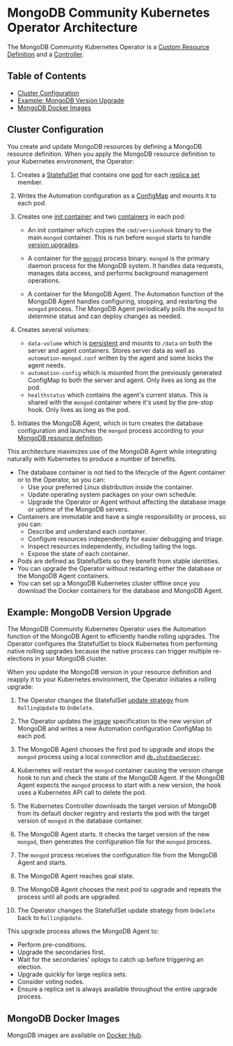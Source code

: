 # MongoDB Community Kubernetes Operator Architecture

The MongoDB Community Kubernetes Operator is a [Custom Resource Definition](https://kubernetes.io/docs/concepts/extend-kubernetes/api-extension/custom-resources/) and a [Controller](https://kubernetes.io/docs/concepts/architecture/controller/).

## Table of Contents

- [Cluster Configuration](#cluster-configuration)
- [Example: MongoDB Version Upgrade](#example-mongodb-version-upgrade)
- [MongoDB Docker Images](#mongodb-docker-images)

## Cluster Configuration

You create and update MongoDB resources by defining a MongoDB resource definition. When you apply the MongoDB resource definition to your Kubernetes environment, the Operator:

1. Creates a [StatefulSet](https://kubernetes.io/docs/concepts/workloads/controllers/statefulset/) that contains one [pod](https://kubernetes.io/docs/concepts/workloads/pods/pod-overview/) for each [replica set](https://docs.mongodb.com/manual/replication/) member. 
1. Writes the Automation configuration as a [ConfigMap](https://kubernetes.io/docs/concepts/configuration/configmap/) and mounts it to each pod. 
1. Creates one [init container](https://kubernetes.io/docs/concepts/workloads/pods/init-containers/) and two [containers](https://kubernetes.io/docs/concepts/containers/overview/) in each pod:

   - An init container which copies the `cmd/versionhook` binary to the main `mongod` container. This is run before `mongod` starts to handle [version upgrades](#example-mongodb-version-upgrade).

   - A container for the [`mongod`](https://docs.mongodb.com/manual/reference/program/mongod/index.html) process binary. `mongod` is the primary daemon process for the MongoDB system. It handles data requests, manages data access, and performs background management operations.

   - A container for the MongoDB Agent. The Automation function of the MongoDB Agent handles configuring, stopping, and restarting the `mongod` process. The MongoDB Agent periodically polls the `mongod` to determine status and can deploy changes as needed. 
     
1. Creates several volumes:

   - `data-volume` which is [persistent](https://kubernetes.io/docs/concepts/storage/persistent-volumes/) and mounts to `/data` on both the server and agent containers. Stores server data as well as `automation-mongod.conf` written by the agent and some locks the agent needs.
   - `automation-config` which is mounted from the previously generated ConfigMap to both the server and agent. Only lives as long as the pod.
   - `healthstatus` which contains the agent's current status. This is shared with the `mongod` container where it's used by the pre-stop hook. Only lives as long as the pod.
    
1. Initiates the MongoDB Agent, which in turn creates the database configuration and launches the `mongod` process according to your [MongoDB resource definition](deploy/crds/mongodb.com_v1_mongodb_cr.yaml).

<!--
<img src="" alt="Architecure diagram of the MongoDB Community Kubernetes Operator">
-->

This architecture maximizes use of the MongoDB Agent while integrating naturally with Kubernetes to produce a number of benefits.

- The database container is not tied to the lifecycle of the Agent container or to the Operator, so you can:
  - Use your preferred Linux distribution inside the container.
  - Update operating system packages on your own schedule.
  - Upgrade the Operator or Agent without affecting the database image or uptime of the MongoDB servers.
- Containers are immutable and have a single responsibility or process, so you can:
  - Describe and understand each container.
  - Configure resources independently for easier debugging and triage.
  - Inspect resources independently, including tailing the logs.
  - Expose the state of each container.
- Pods are defined as StatefulSets so they benefit from stable identities.
- You can upgrade the Operator without restarting either the database or the MongoDB Agent containers.
- You can set up a MongoDB Kubernetes cluster offline once you download the Docker containers for the database and MongoDB Agent.

## Example: MongoDB Version Upgrade

The MongoDB Community Kubernetes Operator uses the Automation function of the MongoDB Agent to efficiently handle rolling upgrades. The Operator configures the StatefulSet to block Kubernetes from performing native rolling upgrades because the native process can trigger multiple re-elections in your MongoDB cluster. 

When you update the MongoDB version in your resource definition and reapply it to your Kubernetes environment, the Operator initiates a rolling upgrade:

1. The Operator changes the StatefulSet [update strategy](https://kubernetes.io/docs/concepts/workloads/controllers/statefulset/#update-strategies) from `RollingUpdate` to `OnDelete`.

1. The Operator updates the [image](https://kubernetes.io/docs/concepts/containers/images/) specification to the new version of MongoDB and writes a new Automation configuration ConfigMap to each pod.

1. The MongoDB Agent chooses the first pod to upgrade and stops the `mongod` process using a local connection and [`db.shutdownServer`](https://docs.mongodb.com/manual/reference/method/db.shutdownServer/#db.shutdownServer).

1. Kubernetes will restart the `mongod` container causing the version change hook to run and check the state of the MongoDB Agent. If the MongoDB Agent expects the `mongod` process to start with a new version, the hook uses a Kubernetes API call to delete the pod.

1. The Kubernetes Controller downloads the target version of MongoDB from its default docker registry and restarts the pod with the target version of `mongod` in the database container.

1. The MongoDB Agent starts. It checks the target version of the new `mongod`, then generates the configuration file for the `mongod` process.

1. The `mongod` process receives the configuration file from the MongoDB Agent and starts.

1. The MongoDB Agent reaches goal state.

1. The MongoDB Agent chooses the next pod to upgrade and repeats the process until all pods are upgraded.

1. The Operator changes the StatefulSet update strategy from `OnDelete` back to `RollingUpdate`.

<!--
<img src="" alt="Rolling upgrade flow diagram for the MongoDB Community Kubernetes Operator">
-->

This upgrade process allows the MongoDB Agent to:

- Perform pre-conditions.
- Upgrade the secondaries first.
- Wait for the secondaries' oplogs to catch up before triggering an election.
- Upgrade quickly for large replica sets.
- Consider voting nodes.
- Ensure a replica set is always available throughout the entire upgrade process.

## MongoDB Docker Images

MongoDB images are available on [Docker Hub](https://hub.docker.com/_/mongo?tab=tags&page=1&ordering=last_updated).
